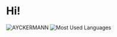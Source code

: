 
<h1>Hi!</h1>

<p>
 
![AYCKERMANN](https://github-readme-stats.vercel.app/api?username=ayckermann&show_icons=true&theme=gotham&line_height=27)
![Most Used Languages](https://github-readme-stats.vercel.app/api/top-langs/?username=ayckermann&theme=gotham)
</p>
